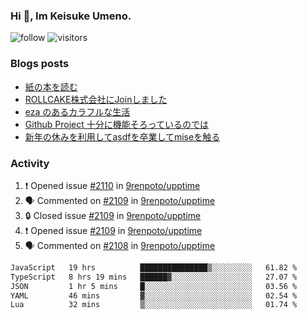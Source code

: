 ### Hi 👋, Im Keisuke Umeno.

<!--
**9renpoto/9renpoto** is a ✨ _special_ ✨ repository because its `README.md` (this file) appears on your GitHub profile.

Here are some ideas to get you started:

- 🔭 I’m currently working on ...
- 🌱 I’m currently learning ...
- 👯 I’m looking to collaborate on ...
- 🤔 I’m looking for help with ...
- 💬 Ask me about ...
- 📫 How to reach me: ...
- 😄 Pronouns: ...
- ⚡ Fun fact: ...
-->

![follow](https://img.shields.io/github/followers/9renpoto?label=Follow&style=social)
![visitors](https://komarev.com/ghpvc/?username=9renpoto&label=Profile%20views&color=0e75b6&style=flat)

### Blogs posts

<!-- BLOG-POST-LIST:START -->
- [紙の本を読む](https://9renpoto.win/entry/2024/02/25/reading-papar-book)
- [ROLLCAKE株式会社にJoinしました](https://9renpoto.win/entry/2024/02/11/join)
- [eza のあるカラフルな生活](https://9renpoto.win/entry/2024/02/01/eza)
- [Github Project 十分に機能そろっているのでは](https://9renpoto.win/entry/2024/01/14/gh-projects)
- [新年の休みを利用してasdfを卒業してmiseを触る](https://9renpoto.win/entry/2024/01/07/mise)
<!-- BLOG-POST-LIST:END -->

### Activity

<!--START_SECTION:activity-->
1. ❗ Opened issue [#2110](https://github.com/9renpoto/upptime/issues/2110) in [9renpoto/upptime](https://github.com/9renpoto/upptime)
2. 🗣 Commented on [#2109](https://github.com/9renpoto/upptime/issues/2109#issuecomment-2039591452) in [9renpoto/upptime](https://github.com/9renpoto/upptime)
3. 🔒 Closed issue [#2109](https://github.com/9renpoto/upptime/issues/2109) in [9renpoto/upptime](https://github.com/9renpoto/upptime)
4. ❗ Opened issue [#2109](https://github.com/9renpoto/upptime/issues/2109) in [9renpoto/upptime](https://github.com/9renpoto/upptime)
5. 🗣 Commented on [#2108](https://github.com/9renpoto/upptime/issues/2108#issuecomment-2039543185) in [9renpoto/upptime](https://github.com/9renpoto/upptime)
<!--END_SECTION:activity-->

<!--START_SECTION:waka-->

```txt
JavaScript   19 hrs          ███████████████▒░░░░░░░░░   61.82 %
TypeScript   8 hrs 19 mins   ██████▓░░░░░░░░░░░░░░░░░░   27.07 %
JSON         1 hr 5 mins     █░░░░░░░░░░░░░░░░░░░░░░░░   03.56 %
YAML         46 mins         ▓░░░░░░░░░░░░░░░░░░░░░░░░   02.54 %
Lua          32 mins         ▒░░░░░░░░░░░░░░░░░░░░░░░░   01.74 %
```

<!--END_SECTION:waka-->
